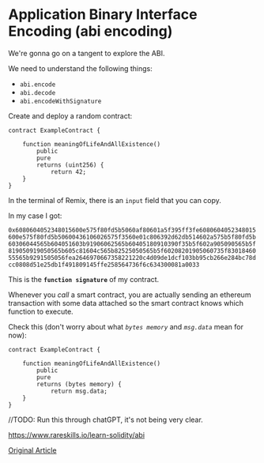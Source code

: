 # Application Binary Interface Encoding (abi encoding)

We're gonna go on a tangent to explore the ABI.

We need to understand the following things:

- `abi.encode`
- `abi.decode`
- `abi.encodeWithSignature`

Create and deploy a random contract:

```solidity
contract ExampleContract {

    function meaningOfLifeAndAllExistence()
        public
        pure
        returns (uint256) {
            return 42;
    }
}
```

In the terminal of Remix, there is an `input` field that you can copy.

In my case I got:

`0x6080604052348015600e575f80fd5b5060af80601a5f395ff3fe6080604052348015600e575f80fd5b50600436106026575f3560e01c806392d62db514602a575b5f80fd5b60306044565b604051603b91906062565b60405180910390f35b5f602a905090565b5f819050919050565b605c81604c565b82525050565b5f60208201905060735f8301846055565b9291505056fea2646970667358221220c4d09de1dcf103bb95cb266e284bc78dcc0808d51e25db1f491809145ffe258564736f6c634300081a0033`

This is the **`function signature`** of my contract.

Whenever you _call_ a smart contract, you are actually sending an ethereum transaction with some data attached so the smart contract knows which function to execute.

Check this (don't worry about what _`bytes memory`_ and _`msg.data`_ mean for now):

```solidity
contract ExampleContract {

    function meaningOfLifeAndAllExistence()
        public
        pure
        returns (bytes memory) {
            return msg.data;
    }
}
```

//TODO: Run this through chatGPT, it's not being very clear.

https://www.rareskills.io/learn-solidity/abi

[Original Article](https://www.rareskills.io/learn-solidity/abi)

